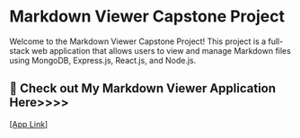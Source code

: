 
# Markdown Viewer Capstone Project

Welcome to the Markdown Viewer Capstone Project! This project is a full-stack web application that allows users to view and manage Markdown files using MongoDB, Express.js, React.js, and Node.js.



## 🔗 Check out My Markdown Viewer Application Here>>>>
[[App Link]](https://markdownpreview-frontend.netlify.app/)
